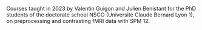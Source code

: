 Courses taught in 2023 by Valentin Guigon and Julien Benistant for the PhD students of the doctorate school NSCO (Université Claude Bernard Lyon 1), on preprocessing and contrasting fMRI data with SPM 12.
